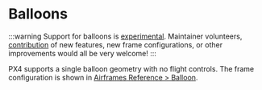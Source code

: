 # Balloons

<LinkedBadge type="warning" text="Experimental" url="../airframes/#experimental-vehicles"/>

:::warning
Support for balloons is [experimental](../airframes/README.md#experimental-vehicles).
Maintainer volunteers, [contribution](../contribute/README.md) of new features, new frame configurations, or other improvements would all be very welcome!
:::

PX4 supports a single balloon geometry with no flight controls.
The frame configuration is shown in [Airframes Reference > Balloon](../airframes/airframe_reference.md#balloon).
